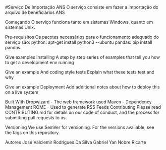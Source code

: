 #Serviço De Importação ANS 
O serviço consiste em fazer a importação do arquivo de beneficiários ANS

Começando
O serviço funciona tanto em sistemas Windows, quanto em sistemas Unix.

Pre-requisitos
Os pacotes necessários para o funcionamento adequado do serviço são:
python: apt-get install python3 --ubuntu
pandas: pip install pandas 


Give examples
Installing
A step by step series of examples that tell you how to get a development env running

Give an example
And coding style tests
Explain what these tests test and why

Give an example
Deployment
Add additional notes about how to deploy this on a live system

Built With
Dropwizard - The web framework used
Maven - Dependency Management
ROME - Used to generate RSS Feeds
Contributing
Please read CONTRIBUTING.md for details on our code of conduct, and the process for submitting pull requests to us.

Versioning
We use SemVer for versioning. For the versions available, see the tags on this repository.

Autores
José Valclemir Rodrigues Da Silva 
Gabriel Yan Nobre Ricarte
